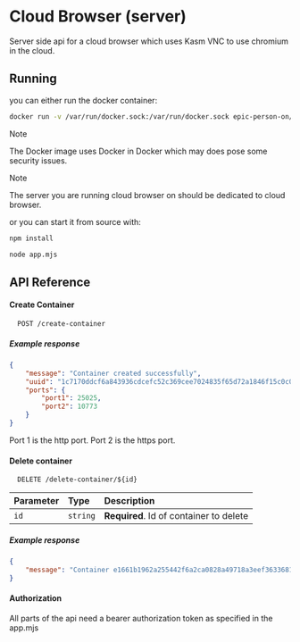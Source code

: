 
# Cloud Browser (server)

Server side api for a cloud browser which uses Kasm VNC to use chromium in the cloud.

## Running
you can either run the docker container:
```bash
docker run -v /var/run/docker.sock:/var/run/docker.sock epic-person-on/cloud-browser:latest 
```
> [!NOTE]  
> The Docker image uses Docker in Docker which may does pose some security issues.

> [!NOTE]
> The server you are running cloud browser on should be dedicated to cloud browser.

or you can start it from source with:
```bash
npm install

node app.mjs
```


## API Reference

#### Create Container

```http
  POST /create-container
```
##### Example response

```json
{
    "message": "Container created successfully",
    "uuid": "1c7170ddcf6a843936cdcefc52c369cee7024835f65d72a1846f15c0c0bf852a",
    "ports": {
        "port1": 25025,
        "port2": 10773
    }
}
```

Port 1 is the http port. 
Port 2 is the https port.

#### Delete container

```http
  DELETE /delete-container/${id}
```

| Parameter | Type     | Description                       |
| :-------- | :------- | :-------------------------------- |
| `id`      | `string` | **Required**. Id of container to delete |

##### Example response

```json
{
    "message": "Container e1661b1962a255442f6a2ca0828a49718a3eef363368122cdb5bbdf35d0ac75a deleted successfully"
}
```

#### Authorization

All parts of the api need a bearer authorization token as specified in the app.mjs
